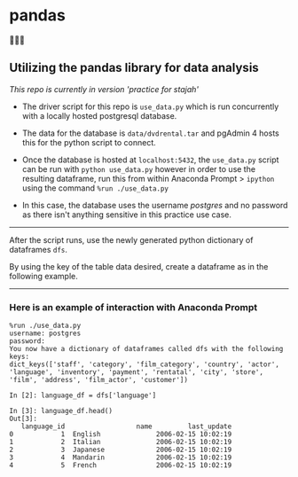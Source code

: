# pandas  

🐼🐼🐼
## Utilizing the pandas library for data analysis

_This repo is currently in version 'practice for stajah'_

* The driver script for this repo is `use_data.py` which is run concurrently with a locally hosted postgresql database.

* The data for the database is `data/dvdrental.tar` and pgAdmin 4 hosts this for the python script to connect.

* Once the database is hosted at `localhost:5432`, the `use_data.py` script can be run with `python use_data.py` however in order to use the resulting dataframe, run this from within Anaconda Prompt > `ipython` using the command `%run ./use_data.py` 

* In this case, the database uses the username _postgres_ and no password as there isn't anything sensitive in this practice use case.

*** 

After the script runs, use the newly generated python dictionary of dataframes `dfs`.

By using the key of the table data desired, create a dataframe as in the following example.

***

### Here is an example of interaction with Anaconda Prompt

~~~
%run ./use_data.py
username: postgres
password:
You now have a dictionary of dataframes called dfs with the following keys:
dict_keys(['staff', 'category', 'film_category', 'country', 'actor', 'language', 'inventory', 'payment', 'rentatal', 'city', 'store', 'film', 'address', 'film_actor', 'customer'])

In [2]: language_df = dfs['language']

In [3]: language_df.head()
Out[3]:
   language_id                  name         last_update
0            1  English              2006-02-15 10:02:19
1            2  Italian              2006-02-15 10:02:19
2            3  Japanese             2006-02-15 10:02:19
3            4  Mandarin             2006-02-15 10:02:19
4            5  French               2006-02-15 10:02:19
~~~

